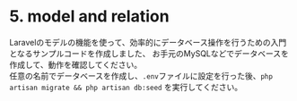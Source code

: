 # 5. model and relation
Laravelのモデルの機能を使って、効率的にデータベース操作を行うための入門となるサンプルコードを作成しました、
お手元のMySQLなどでデータベースを作成して、動作を確認してください。  
任意の名前でデータベースを作成し、`.env`ファイルに設定を行った後、`php artisan migrate && php artisan db:seed` を実行してください。
